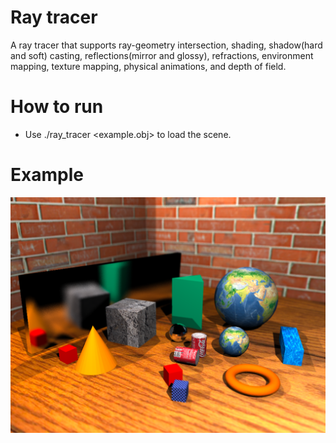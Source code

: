 # Ray tracer
A ray tracer that supports ray-geometry intersection, shading, shadow(hard and soft) casting, reflections(mirror and glossy), refractions,
environment mapping, texture mapping, physical animations, and depth of field.
# How to run
* Use ./ray_tracer <example.obj> to load the scene.
# Example
![Picture](./media/finalscene.png)
